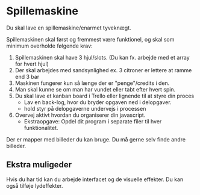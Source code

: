 # Spillemaskine

Du skal lave en spillemaskine/enarmet tyveknægt.

Spillemaskinen skal først og fremmest være funktionel, og skal som minimum overholde følgende krav:

1. Spillemaskinen skal have 3 hjul/slots. (Du kan fx. arbejde med et array for hvert hjul)
2. Der skal arbejdes med sandsynlighed ex. 3 citroner er lettere at ramme end 3 bar
3. Maskinen fungerer kun så længe der er "penge"/credits i den. 
4. Man skal kunne se om man har vundet eller tabt efter hvert spin.
5. Du skal lave et kanban board i Trello eller lignende til at styre din proces
   * Lav en back-log, hvor du bryder opgaven ned i delopgaver.
   * hold styr på delopgaverne undervejs i processen
6. Overvej aktivt hvordan du organiserer din javascript. 
   * Ekstraopgave: Opdel dit program i separate filer til hver funktionalitet.

Der er mapper med billeder du kan bruge.
Du må gerne selv finde andre billeder.


## Ekstra muligeder

Hvis du har tid kan du arbejde interfacet og de visuelle effekter.
Du kan også tilføje lydeffekter.

